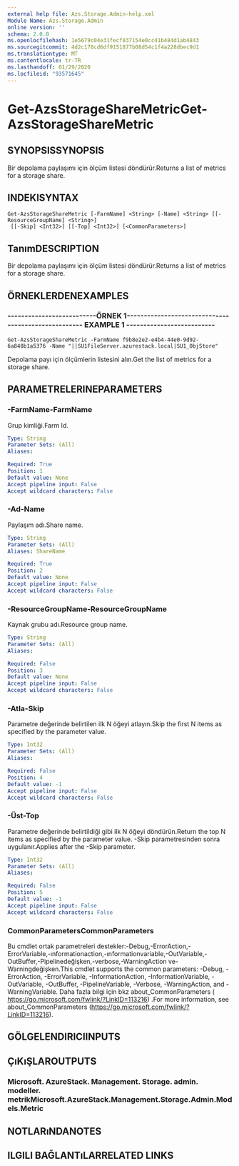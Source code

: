 ```yaml
---
external help file: Azs.Storage.Admin-help.xml
Module Name: Azs.Storage.Admin
online version: ''
schema: 2.0.0
ms.openlocfilehash: 1e5679c04e31fecf837154e0cc41b484d1ab4843
ms.sourcegitcommit: 4d2c178cd6df9151877b08d54c1f4a228dbec9d1
ms.translationtype: MT
ms.contentlocale: tr-TR
ms.lasthandoff: 01/29/2020
ms.locfileid: "93571645"
---
```

# <span data-ttu-id="9f53e-101">Get-AzsStorageShareMetric</span><span class="sxs-lookup"><span data-stu-id="9f53e-101">Get-AzsStorageShareMetric</span></span>

## <span data-ttu-id="9f53e-102">SYNOPSIS</span><span class="sxs-lookup"><span data-stu-id="9f53e-102">SYNOPSIS</span></span>
<span data-ttu-id="9f53e-103">Bir depolama paylaşımı için ölçüm listesi döndürür.</span><span class="sxs-lookup"><span data-stu-id="9f53e-103">Returns a list of metrics for a storage share.</span></span>

## <span data-ttu-id="9f53e-104">INDEKI</span><span class="sxs-lookup"><span data-stu-id="9f53e-104">SYNTAX</span></span>

```
Get-AzsStorageShareMetric [-FarmName] <String> [-Name] <String> [[-ResourceGroupName] <String>]
 [[-Skip] <Int32>] [[-Top] <Int32>] [<CommonParameters>]
```

## <span data-ttu-id="9f53e-105">Tanım</span><span class="sxs-lookup"><span data-stu-id="9f53e-105">DESCRIPTION</span></span>
<span data-ttu-id="9f53e-106">Bir depolama paylaşımı için ölçüm listesi döndürür.</span><span class="sxs-lookup"><span data-stu-id="9f53e-106">Returns a list of metrics for a storage share.</span></span>

## <span data-ttu-id="9f53e-107">ÖRNEKLERDEN</span><span class="sxs-lookup"><span data-stu-id="9f53e-107">EXAMPLES</span></span>

### <span data-ttu-id="9f53e-108">--------------------------ÖRNEK 1--------------------------</span><span class="sxs-lookup"><span data-stu-id="9f53e-108">-------------------------- EXAMPLE 1 --------------------------</span></span>
```
Get-AzsStorageShareMetric -FarmName f9b8e2e2-e4b4-44e0-9d92-6a848b1a5376 -Name "||SU1FileServer.azurestack.local|SU1_ObjStore"
```

<span data-ttu-id="9f53e-109">Depolama payı için ölçümlerin listesini alın.</span><span class="sxs-lookup"><span data-stu-id="9f53e-109">Get the list of metrics for a storage share.</span></span>

## <span data-ttu-id="9f53e-110">PARAMETRELERINE</span><span class="sxs-lookup"><span data-stu-id="9f53e-110">PARAMETERS</span></span>

### <span data-ttu-id="9f53e-111">-FarmName</span><span class="sxs-lookup"><span data-stu-id="9f53e-111">-FarmName</span></span>
<span data-ttu-id="9f53e-112">Grup kimliği.</span><span class="sxs-lookup"><span data-stu-id="9f53e-112">Farm Id.</span></span>

```yaml
Type: String
Parameter Sets: (All)
Aliases: 

Required: True
Position: 1
Default value: None
Accept pipeline input: False
Accept wildcard characters: False
```

### <span data-ttu-id="9f53e-113">-Ad</span><span class="sxs-lookup"><span data-stu-id="9f53e-113">-Name</span></span>
<span data-ttu-id="9f53e-114">Paylaşım adı.</span><span class="sxs-lookup"><span data-stu-id="9f53e-114">Share name.</span></span>

```yaml
Type: String
Parameter Sets: (All)
Aliases: ShareName

Required: True
Position: 2
Default value: None
Accept pipeline input: False
Accept wildcard characters: False
```

### <span data-ttu-id="9f53e-115">-ResourceGroupName</span><span class="sxs-lookup"><span data-stu-id="9f53e-115">-ResourceGroupName</span></span>
<span data-ttu-id="9f53e-116">Kaynak grubu adı.</span><span class="sxs-lookup"><span data-stu-id="9f53e-116">Resource group name.</span></span>

```yaml
Type: String
Parameter Sets: (All)
Aliases: 

Required: False
Position: 3
Default value: None
Accept pipeline input: False
Accept wildcard characters: False
```

### <span data-ttu-id="9f53e-117">-Atla</span><span class="sxs-lookup"><span data-stu-id="9f53e-117">-Skip</span></span>
<span data-ttu-id="9f53e-118">Parametre değerinde belirtilen ilk N öğeyi atlayın.</span><span class="sxs-lookup"><span data-stu-id="9f53e-118">Skip the first N items as specified by the parameter value.</span></span>

```yaml
Type: Int32
Parameter Sets: (All)
Aliases: 

Required: False
Position: 4
Default value: -1
Accept pipeline input: False
Accept wildcard characters: False
```

### <span data-ttu-id="9f53e-119">-Üst</span><span class="sxs-lookup"><span data-stu-id="9f53e-119">-Top</span></span>
<span data-ttu-id="9f53e-120">Parametre değerinde belirtildiği gibi ilk N öğeyi döndürün.</span><span class="sxs-lookup"><span data-stu-id="9f53e-120">Return the top N items as specified by the parameter value.</span></span>
<span data-ttu-id="9f53e-121">-Skip parametresinden sonra uygulanır.</span><span class="sxs-lookup"><span data-stu-id="9f53e-121">Applies after the -Skip parameter.</span></span>

```yaml
Type: Int32
Parameter Sets: (All)
Aliases: 

Required: False
Position: 5
Default value: -1
Accept pipeline input: False
Accept wildcard characters: False
```

### <span data-ttu-id="9f53e-122">CommonParameters</span><span class="sxs-lookup"><span data-stu-id="9f53e-122">CommonParameters</span></span>
<span data-ttu-id="9f53e-123">Bu cmdlet ortak parametreleri destekler:-Debug,-ErrorAction,-ErrorVariable,-ınformationaction,-ınformationvariable,-OutVariable,-OutBuffer,-Pipelinedeğişken,-verbose,-WarningAction ve-Warningdeğişken.</span><span class="sxs-lookup"><span data-stu-id="9f53e-123">This cmdlet supports the common parameters: -Debug, -ErrorAction, -ErrorVariable, -InformationAction, -InformationVariable, -OutVariable, -OutBuffer, -PipelineVariable, -Verbose, -WarningAction, and -WarningVariable.</span></span> <span data-ttu-id="9f53e-124">Daha fazla bilgi için bkz about_CommonParameters ( https://go.microsoft.com/fwlink/?LinkID=113216) .</span><span class="sxs-lookup"><span data-stu-id="9f53e-124">For more information, see about_CommonParameters (https://go.microsoft.com/fwlink/?LinkID=113216).</span></span>

## <span data-ttu-id="9f53e-125">GÖLGELENDIRICI</span><span class="sxs-lookup"><span data-stu-id="9f53e-125">INPUTS</span></span>

## <span data-ttu-id="9f53e-126">ÇıKıŞLAR</span><span class="sxs-lookup"><span data-stu-id="9f53e-126">OUTPUTS</span></span>

### <span data-ttu-id="9f53e-127">Microsoft. AzureStack. Management. Storage. admin. modeller. metrik</span><span class="sxs-lookup"><span data-stu-id="9f53e-127">Microsoft.AzureStack.Management.Storage.Admin.Models.Metric</span></span>

## <span data-ttu-id="9f53e-128">NOTLARıNDA</span><span class="sxs-lookup"><span data-stu-id="9f53e-128">NOTES</span></span>

## <span data-ttu-id="9f53e-129">ILGILI BAĞLANTıLAR</span><span class="sxs-lookup"><span data-stu-id="9f53e-129">RELATED LINKS</span></span>


